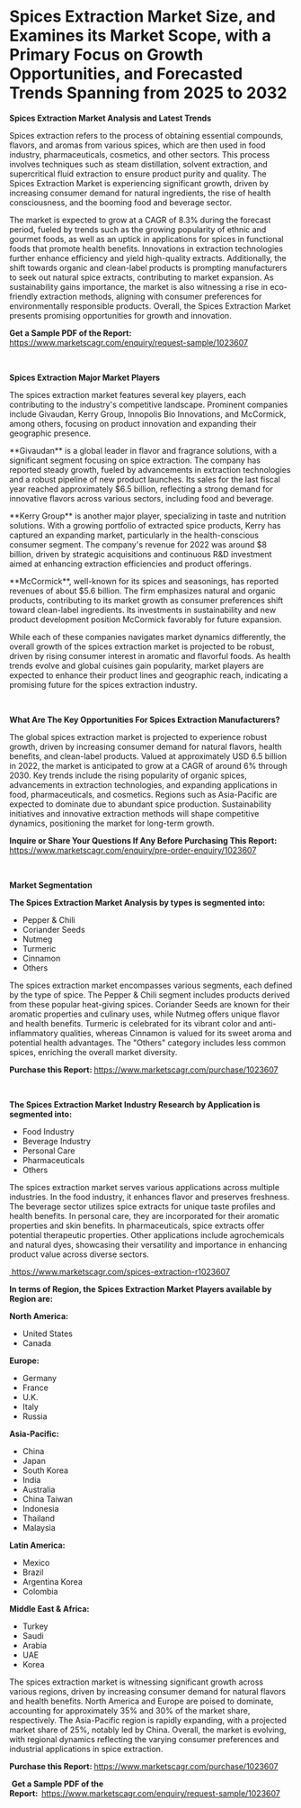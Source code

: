 <p><h1>Spices Extraction Market Size, and Examines its Market Scope, with a Primary Focus on Growth Opportunities, and Forecasted Trends Spanning from 2025 to 2032</h1></p><p><strong>Spices Extraction Market Analysis and Latest Trends</strong></p>
<p><p>Spices extraction refers to the process of obtaining essential compounds, flavors, and aromas from various spices, which are then used in food industry, pharmaceuticals, cosmetics, and other sectors. This process involves techniques such as steam distillation, solvent extraction, and supercritical fluid extraction to ensure product purity and quality. The Spices Extraction Market is experiencing significant growth, driven by increasing consumer demand for natural ingredients, the rise of health consciousness, and the booming food and beverage sector. </p><p>The market is expected to grow at a CAGR of 8.3% during the forecast period, fueled by trends such as the growing popularity of ethnic and gourmet foods, as well as an uptick in applications for spices in functional foods that promote health benefits. Innovations in extraction technologies further enhance efficiency and yield high-quality extracts. Additionally, the shift towards organic and clean-label products is prompting manufacturers to seek out natural spice extracts, contributing to market expansion. As sustainability gains importance, the market is also witnessing a rise in eco-friendly extraction methods, aligning with consumer preferences for environmentally responsible products. Overall, the Spices Extraction Market presents promising opportunities for growth and innovation.</p></p>
<p><strong>Get a Sample PDF of the Report:&nbsp;</strong> <a href="https://www.marketscagr.com/enquiry/request-sample/1023607?utm_campaign=2940&utm_medium=2&utm_source=Github&utm_content=ia&utm_term=18042025&utm_id=spices-extraction">https://www.marketscagr.com/enquiry/request-sample/1023607</a></p>
<p>&nbsp;</p>
<p><strong>Spices Extraction Major Market Players</strong></p>
<p><p>The spices extraction market features several key players, each contributing to the industry's competitive landscape. Prominent companies include Givaudan, Kerry Group, Innopolis Bio Innovations, and McCormick, among others, focusing on product innovation and expanding their geographic presence.</p><p>**Givaudan** is a global leader in flavor and fragrance solutions, with a significant segment focusing on spice extraction. The company has reported steady growth, fueled by advancements in extraction technologies and a robust pipeline of new product launches. Its sales for the last fiscal year reached approximately $6.5 billion, reflecting a strong demand for innovative flavors across various sectors, including food and beverage.</p><p>**Kerry Group** is another major player, specializing in taste and nutrition solutions. With a growing portfolio of extracted spice products, Kerry has captured an expanding market, particularly in the health-conscious consumer segment. The company's revenue for 2022 was around $8 billion, driven by strategic acquisitions and continuous R&D investment aimed at enhancing extraction efficiencies and product offerings.</p><p>**McCormick**, well-known for its spices and seasonings, has reported revenues of about $5.6 billion. The firm emphasizes natural and organic products, contributing to its market growth as consumer preferences shift toward clean-label ingredients. Its investments in sustainability and new product development position McCormick favorably for future expansion.</p><p>While each of these companies navigates market dynamics differently, the overall growth of the spices extraction market is projected to be robust, driven by rising consumer interest in aromatic and flavorful foods. As health trends evolve and global cuisines gain popularity, market players are expected to enhance their product lines and geographic reach, indicating a promising future for the spices extraction industry.</p></p>
<p>&nbsp;</p>
<p><strong>What Are The Key Opportunities For Spices Extraction Manufacturers?</strong></p>
<p><p>The global spices extraction market is projected to experience robust growth, driven by increasing consumer demand for natural flavors, health benefits, and clean-label products. Valued at approximately USD 6.5 billion in 2022, the market is anticipated to grow at a CAGR of around 6% through 2030. Key trends include the rising popularity of organic spices, advancements in extraction technologies, and expanding applications in food, pharmaceuticals, and cosmetics. Regions such as Asia-Pacific are expected to dominate due to abundant spice production. Sustainability initiatives and innovative extraction methods will shape competitive dynamics, positioning the market for long-term growth.</p></p>
<p><strong>Inquire or Share Your Questions If Any Before Purchasing This Report:</strong> <a href="https://www.marketscagr.com/enquiry/pre-order-enquiry/1023607?utm_campaign=2940&utm_medium=2&utm_source=Github&utm_content=ia&utm_term=18042025&utm_id=spices-extraction">https://www.marketscagr.com/enquiry/pre-order-enquiry/1023607</a></p>
<p>&nbsp;</p>
<p><strong>Market Segmentation</strong></p>
<p><strong>The Spices Extraction Market Analysis by types is segmented into:</strong></p>
<p><ul><li>Pepper & Chili</li><li>Coriander Seeds</li><li>Nutmeg</li><li>Turmeric</li><li>Cinnamon</li><li>Others</li></ul></p>
<p><p>The spices extraction market encompasses various segments, each defined by the type of spice. The Pepper & Chili segment includes products derived from these popular heat-giving spices. Coriander Seeds are known for their aromatic properties and culinary uses, while Nutmeg offers unique flavor and health benefits. Turmeric is celebrated for its vibrant color and anti-inflammatory qualities, whereas Cinnamon is valued for its sweet aroma and potential health advantages. The "Others" category includes less common spices, enriching the overall market diversity.</p></p>
<p><strong>Purchase this Report:&nbsp;</strong><a href="https://www.marketscagr.com/purchase/1023607?utm_campaign=2940&utm_medium=2&utm_source=Github&utm_content=ia&utm_term=18042025&utm_id=spices-extraction">https://www.marketscagr.com/purchase/1023607</a></p>
<p>&nbsp;</p>
<p><strong>The Spices Extraction Market Industry Research by Application is segmented into:</strong></p>
<p><ul><li>Food Industry</li><li>Beverage Industry</li><li>Personal Care</li><li>Pharmaceuticals</li><li>Others</li></ul></p>
<p><p>The spices extraction market serves various applications across multiple industries. In the food industry, it enhances flavor and preserves freshness. The beverage sector utilizes spice extracts for unique taste profiles and health benefits. In personal care, they are incorporated for their aromatic properties and skin benefits. In pharmaceuticals, spice extracts offer potential therapeutic properties. Other applications include agrochemicals and natural dyes, showcasing their versatility and importance in enhancing product value across diverse sectors.</p></p>
<p><a href="https://www.marketscagr.com/spices-extraction-r1023607?utm_campaign=2940&utm_medium=2&utm_source=Github&utm_content=ia&utm_term=18042025&utm_id=spices-extraction">&nbsp;https://www.marketscagr.com/spices-extraction-r1023607</a></p>
<p><strong>In terms of Region, the Spices Extraction Market Players available by Region are:</strong></p>
<p>
    <p> <strong> North America: </strong>
        <ul>
            <li>United States</li>
            <li>Canada</li>
        </ul>
        </p> 
    <p> <strong> Europe: </strong>
        <ul>
            <li>Germany</li>
            <li>France</li>
            <li>U.K.</li>
            <li>Italy</li>
            <li>Russia</li>
        </ul>
        </p> 
    <p> <strong> Asia-Pacific: </strong>
        <ul>
            <li>China</li>
            <li>Japan</li>
            <li>South Korea</li>
            <li>India</li>
            <li>Australia</li>
            <li>China Taiwan</li>
            <li>Indonesia</li>
            <li>Thailand</li>
            <li>Malaysia</li>
        </ul>
        </p> 
    <p> <strong> Latin America: </strong>
        <ul>
            <li>Mexico</li>
            <li>Brazil</li>
            <li>Argentina Korea</li>
            <li>Colombia</li>
        </ul>
        </p> 
    <p> <strong> Middle East & Africa: </strong>
        <ul>
            <li>Turkey</li>
            <li>Saudi</li>
            <li>Arabia</li>
            <li>UAE</li>
            <li>Korea</li>
        </ul>
    </p>
    </p>
<p><p>The spices extraction market is witnessing significant growth across various regions, driven by increasing consumer demand for natural flavors and health benefits. North America and Europe are poised to dominate, accounting for approximately 35% and 30% of the market share, respectively. The Asia-Pacific region is rapidly expanding, with a projected market share of 25%, notably led by China. Overall, the market is evolving, with regional dynamics reflecting the varying consumer preferences and industrial applications in spice extraction.</p></p>
<p><strong>Purchase this Report: </strong><a href="https://www.marketscagr.com/purchase/1023607?utm_campaign=2940&utm_medium=2&utm_source=Github&utm_content=ia&utm_term=18042025&utm_id=spices-extraction">https://www.marketscagr.com/purchase/1023607</a></p>
<p>&nbsp;<strong>Get a Sample PDF of the Report:&nbsp;&nbsp;</strong><a href="https://www.marketscagr.com/enquiry/request-sample/1023607?utm_campaign=2940&utm_medium=2&utm_source=Github&utm_content=ia&utm_term=18042025&utm_id=spices-extraction">https://www.marketscagr.com/enquiry/request-sample/1023607</a></p>
<p><strong></strong></p>
<p><p></p><p></p><p></p></p>